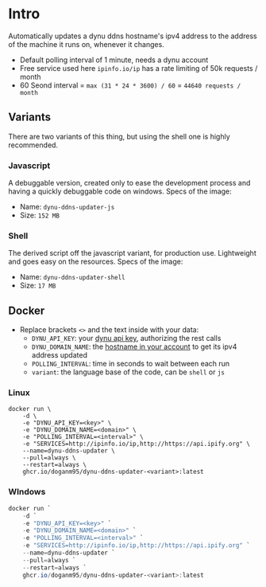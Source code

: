 # Intro

Automatically updates a dynu ddns hostname's ipv4 address to the address of the machine it runs on, whenever it changes.  

- Default polling interval of 1 minute, needs a dynu account
- Free service used here `ipinfo.io/ip` has a rate limiting of 50k requests / month
- 60 Seond interval = `max (31 * 24 * 3600) / 60` = `44640 requests / month`

## Variants

There are two variants of this thing, but using the shell one is highly recommended.

### Javascript

A debuggable version, created only to ease the development process and having a quickly debuggable code on windows. 
Specs of the image:

- Name: `dynu-ddns-updater-js`
- Size: `152 MB`

### Shell

The derived script off the javascript variant, for production use. Lightweight and goes easy on the resources.
Specs of the image:

- Name: `dynu-ddns-updater-shell`
- Size: `17 MB`

## Docker

- Replace brackets `<>` and the text inside with your data:
  - `DYNU_API_KEY`: your [dynu api key](https://www.dynu.com/en-US/ControlPanel/APICredentials), authorizing the rest calls
  - `DYNU_DOMAIN_NAME`: the [hostname in your account](https://www.dynu.com/en-US/ControlPanel/DDNS) to get its ipv4 address updated
  - `POLLING_INTERVAL`: time in seconds to wait between each run
  - `variant`: the language base of the code, can be `shell` or `js`

### Linux

```shell
docker run \
    -d \
    -e "DYNU_API_KEY=<key>" \
    -e "DYNU_DOMAIN_NAME=<domain>" \
    -e "POLLING_INTERVAL=<interval>" \
    -e "SERVICES=http://ipinfo.io/ip,http://https://api.ipify.org" \
    --name=dynu-ddns-updater \
    --pull=always \
    --restart=always \
    ghcr.io/doganm95/dynu-ddns-updater-<variant>:latest
```

### WIndows

```powershell
docker run `
    -d `
    -e "DYNU_API_KEY=<key>" `
    -e "DYNU_DOMAIN_NAME=<domain>" `
    -e "POLLING_INTERVAL=<interval>" `
    -e "SERVICES=http://ipinfo.io/ip,http://https://api.ipify.org" `
    --name=dynu-ddns-updater `
    --pull=always `
    --restart=always `
    ghcr.io/doganm95/dynu-ddns-updater-<variant>:latest
```
